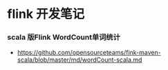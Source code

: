 # flink 开发笔记




### scala 版Flink WordCount单词统计
- https://github.com/opensourceteams/fink-maven-scala/blob/master/md/wordCount-scala.md
